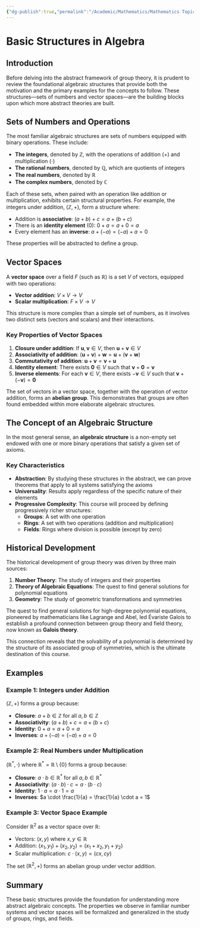 ```yaml
---
{"dg-publish":true,"permalink":"/Academic/Mathematics/Mathematics Topics/Abstract Algebra/Part I - Group Theory/0 - Basic Structures in Algebra/Basic Structures/"}
---
```



# Basic Structures in Algebra

## Introduction

Before delving into the abstract framework of group theory, it is prudent to review the foundational algebraic structures that provide both the motivation and the primary examples for the concepts to follow. These structures—sets of numbers and vector spaces—are the building blocks upon which more abstract theories are built.

## Sets of Numbers and Operations

The most familiar algebraic structures are sets of numbers equipped with binary operations. These include:

- **The integers**, denoted by $\mathbb{Z}$, with the operations of addition $(+)$ and multiplication $(\cdot)$
- **The rational numbers**, denoted by $\mathbb{Q}$, which are quotients of integers
- **The real numbers**, denoted by $\mathbb{R}$
- **The complex numbers**, denoted by $\mathbb{C}$

Each of these sets, when paired with an operation like addition or multiplication, exhibits certain structural properties. For example, the integers under addition, $(\mathbb{Z}, +)$, form a structure where:

- Addition is **associative**: $(a + b) + c = a + (b + c)$
- There is an **identity element** $(0)$: $0 + a = a + 0 = a$
- Every element has an **inverse**: $a + (-a) = (-a) + a = 0$

These properties will be abstracted to define a group.

## Vector Spaces

A **vector space** over a field $F$ (such as $\mathbb{R}$) is a set $V$ of vectors, equipped with two operations:
- **Vector addition**: $V \times V \to V$
- **Scalar multiplication**: $F \times V \to V$

This structure is more complex than a simple set of numbers, as it involves two distinct sets (vectors and scalars) and their interactions.

### Key Properties of Vector Spaces

1. **Closure under addition**: If $\mathbf{u}, \mathbf{v} \in V$, then $\mathbf{u} + \mathbf{v} \in V$
2. **Associativity of addition**: $(\mathbf{u} + \mathbf{v}) + \mathbf{w} = \mathbf{u} + (\mathbf{v} + \mathbf{w})$
3. **Commutativity of addition**: $\mathbf{u} + \mathbf{v} = \mathbf{v} + \mathbf{u}$
4. **Identity element**: There exists $\mathbf{0} \in V$ such that $\mathbf{v} + \mathbf{0} = \mathbf{v}$
5. **Inverse elements**: For each $\mathbf{v} \in V$, there exists $-\mathbf{v} \in V$ such that $\mathbf{v} + (-\mathbf{v}) = \mathbf{0}$

The set of vectors in a vector space, together with the operation of vector addition, forms an **abelian group**. This demonstrates that groups are often found embedded within more elaborate algebraic structures.

## The Concept of an Algebraic Structure

In the most general sense, an **algebraic structure** is a non-empty set endowed with one or more binary operations that satisfy a given set of axioms.

### Key Characteristics

- **Abstraction**: By studying these structures in the abstract, we can prove theorems that apply to all systems satisfying the axioms
- **Universality**: Results apply regardless of the specific nature of their elements
- **Progressive Complexity**: This course will proceed by defining progressively richer structures:
  - **Groups**: A set with one operation
  - **Rings**: A set with two operations (addition and multiplication)
  - **Fields**: Rings where division is possible (except by zero)

## Historical Development

The historical development of group theory was driven by three main sources:

1. **Number Theory**: The study of integers and their properties
2. **Theory of Algebraic Equations**: The quest to find general solutions for polynomial equations
3. **Geometry**: The study of geometric transformations and symmetries

The quest to find general solutions for high-degree polynomial equations, pioneered by mathematicians like Lagrange and Abel, led Évariste Galois to establish a profound connection between group theory and field theory, now known as **Galois theory**.

This connection reveals that the solvability of a polynomial is determined by the structure of its associated group of symmetries, which is the ultimate destination of this course.

## Examples

### Example 1: Integers under Addition
$(\mathbb{Z}, +)$ forms a group because:
- **Closure**: $a + b \in \mathbb{Z}$ for all $a, b \in \mathbb{Z}$
- **Associativity**: $(a + b) + c = a + (b + c)$
- **Identity**: $0 + a = a + 0 = a$
- **Inverses**: $a + (-a) = (-a) + a = 0$

### Example 2: Real Numbers under Multiplication
$(\mathbb{R}^*, \cdot)$ where $\mathbb{R}^* = \mathbb{R} \setminus \{0\}$ forms a group because:
- **Closure**: $a \cdot b \in \mathbb{R}^*$ for all $a, b \in \mathbb{R}^*$
- **Associativity**: $(a \cdot b) \cdot c = a \cdot (b \cdot c)$
- **Identity**: $1 \cdot a = a \cdot 1 = a$
- **Inverses**: $a \cdot \frac{1}{a} = \frac{1}{a} \cdot a = 1$

### Example 3: Vector Space Example
Consider $\mathbb{R}^2$ as a vector space over $\mathbb{R}$:
- Vectors: $(x, y)$ where $x, y \in \mathbb{R}$
- Addition: $(x_1, y_1) + (x_2, y_2) = (x_1 + x_2, y_1 + y_2)$
- Scalar multiplication: $c \cdot (x, y) = (cx, cy)$

The set $(\mathbb{R}^2, +)$ forms an abelian group under vector addition.

## Summary

These basic structures provide the foundation for understanding more abstract algebraic concepts. The properties we observe in familiar number systems and vector spaces will be formalized and generalized in the study of groups, rings, and fields. 